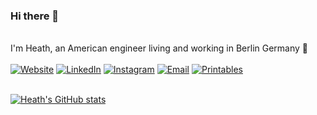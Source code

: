 ### Hi there 👋
<br>
I'm Heath, an American engineer living and working in Berlin Germany 🍺 
<br>
<br>
<a href="https://theheathlee.github.io/"><img alt="Website" src="https://img.shields.io/badge/me-HeathLee-blue?style=flat-square&logo=me"></a>
<a href="https://www.linkedin.com/in/heathlee/"><img alt="LinkedIn" src="https://img.shields.io/badge/LinkedIn-HeathLee-blue?style=flat-square&logo=linkedin"></a>
<a href="https://www.instagram.com/heathlyy/"><img alt="Instagram" src="https://img.shields.io/badge/Instagram-Heathlyy-blue?style=flat-square&logo=instagram"></a>
<a href="mailto:heath.lee.ee@gmail.com"><img alt="Email" src="https://img.shields.io/badge/Email-heath.lee.ee@gmail.com-blue?style=flat-square&logo=gmail"></a>
<a href="https://www.printables.com/@HeathLee_853318"><img alt="Printables" src="https://img.shields.io/badge/thingiverse-heathly-blue?style=flat-square&logo=printables"></a>

<br>
<br>

[![Heath's GitHub stats](https://github-readme-stats.vercel.app/api?username=theheathlee&theme=blueberry)](https://github.com/theheathlee/github-readme-stats)
